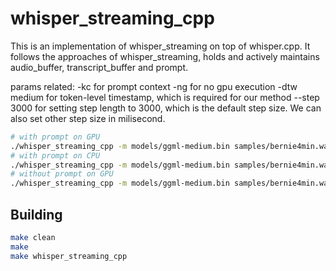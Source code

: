 # whisper_streaming_cpp

This is an implementation of whisper_streaming on top of whisper.cpp.
It follows the approaches of whisper_streaming, holds and actively maintains audio_buffer, transcript_buffer and prompt.

params related:
-kc for prompt context
-ng for no gpu execution
-dtw medium for token-level timestamp, which is required for our method
--step 3000 for setting step length to 3000, which is the default step size. We can also set other step size in milisecond.

```bash
# with prompt on GPU
./whisper_streaming_cpp -m models/ggml-medium.bin samples/bernie4min.wav -kc -dtw medium --step 3000 > streaming_log.log 2>&1
# with prompt on CPU
./whisper_streaming_cpp -m models/ggml-medium.bin samples/bernie4min.wav -kc -ng -dtw medium --step 3000 > streaming_log.log 2>&1
# without prompt on GPU
./whisper_streaming_cpp -m models/ggml-medium.bin samples/bernie4min.wav -dtw medium --step 3000 > streaming_log.log 2>&1
```

## Building

```bash
make clean
make
make whisper_streaming_cpp
```

